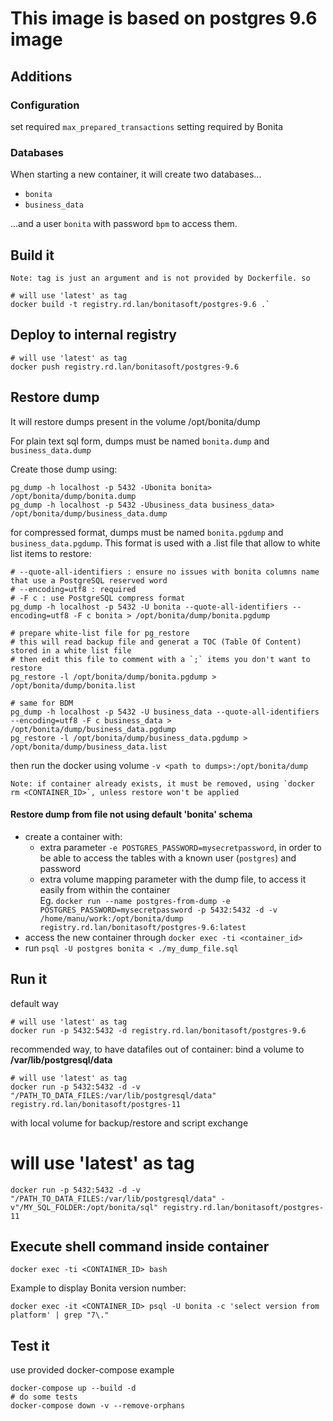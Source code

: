 # This image is based on postgres 9.6 image

## Additions

### Configuration

set required `max_prepared_transactions` setting required by Bonita


### Databases

When starting a new container, it will create two databases...
* `bonita`
* `business_data`

...and a user `bonita` with password `bpm` to access them.

## Build it

    Note: tag is just an argument and is not provided by Dockerfile. so 

```
# will use 'latest' as tag  
docker build -t registry.rd.lan/bonitasoft/postgres-9.6 .`
```

## Deploy to internal registry

```
# will use 'latest' as tag  
docker push registry.rd.lan/bonitasoft/postgres-9.6
```

## Restore dump

It will restore dumps present in the volume /opt/bonita/dump

For plain text sql form, dumps must be named `bonita.dump` and `business_data.dump`

Create those dump using:

```
pg_dump -h localhost -p 5432 -Ubonita bonita> /opt/bonita/dump/bonita.dump
pg_dump -h localhost -p 5432 -Ubusiness_data business_data> /opt/bonita/dump/business_data.dump
```

for compressed format, dumps must be named `bonita.pgdump` and `business_data.pgdump`. This format is used
with a .list file that allow to white list items to restore:


```
# --quote-all-identifiers : ensure no issues with bonita columns name that use a PostgreSQL reserved word
# --encoding=utf8 : required
# -F c : use PostgreSQL compress format
pg_dump -h localhost -p 5432 -U bonita --quote-all-identifiers --encoding=utf8 -F c bonita > /opt/bonita/dump/bonita.pgdump

# prepare white-list file for pg_restore
# this will read backup file and generat a TOC (Table Of Content) stored in a white list file
# then edit this file to comment with a `;` items you don't want to restore 
pg_restore -l /opt/bonita/dump/bonita.pgdump > /opt/bonita/dump/bonita.list 

# same for BDM
pg_dump -h localhost -p 5432 -U business_data --quote-all-identifiers --encoding=utf8 -F c business_data > /opt/bonita/dump/business_data.pgdump
pg_restore -l /opt/bonita/dump/business_data.pgdump > /opt/bonita/dump/business_data.list 
```

then run the docker using volume `-v <path to dumps>:/opt/bonita/dump`

    Note: if container already exists, it must be removed, using `docker rm <CONTAINER_ID>`, unless restore won't be applied


#### Restore dump from file not using default 'bonita' schema
* create a container with:
  * extra parameter `-e POSTGRES_PASSWORD=mysecretpassword`, in order to be able to access the tables with a known user (`postgres`) and password
  * extra volume mapping parameter with the dump file, to access it easily from within the container  
  Eg. `docker run --name postgres-from-dump -e POSTGRES_PASSWORD=mysecretpassword -p 5432:5432 -d -v /home/manu/work:/opt/bonita/dump registry.rd.lan/bonitasoft/postgres-9.6:latest`
* access the new container through `docker exec -ti <container_id>`
* run `psql -U postgres bonita < ./my_dump_file.sql`

## Run it

default way

```
# will use 'latest' as tag  
docker run -p 5432:5432 -d registry.rd.lan/bonitasoft/postgres-9.6
```

recommended way, to have datafiles out of container: bind a volume to **/var/lib/postgresql/data**

    # will use 'latest' as tag  
    docker run -p 5432:5432 -d -v "/PATH_TO_DATA_FILES:/var/lib/postgresql/data" registry.rd.lan/bonitasoft/postgres-11


with local volume for backup/restore and script exchange

# will use 'latest' as tag  
    docker run -p 5432:5432 -d -v "/PATH_TO_DATA_FILES:/var/lib/postgresql/data" -v"/MY_SQL_FOLDER:/opt/bonita/sql" registry.rd.lan/bonitasoft/postgres-11 


## Execute shell command inside container

`docker exec -ti <CONTAINER_ID> bash`

Example to display Bonita version number:

    docker exec -it <CONTAINER_ID> psql -U bonita -c 'select version from platform' | grep "7\."


## Test it

use provided docker-compose example
```
docker-compose up --build -d
# do some tests 
docker-compose down -v --remove-orphans

```